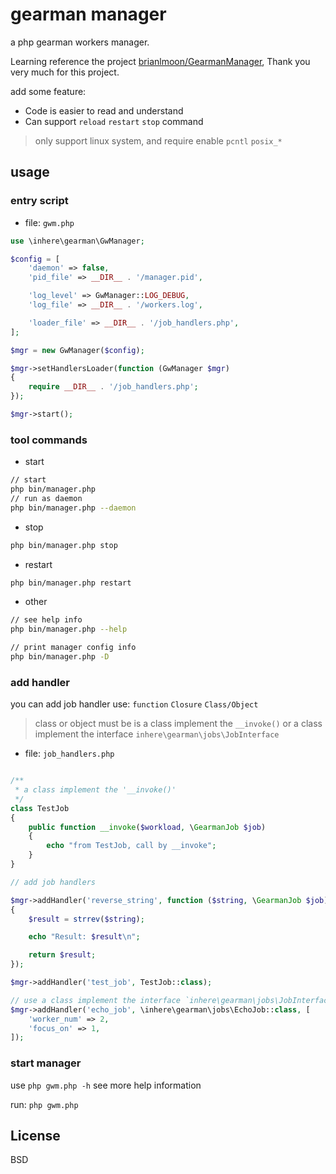 # gearman manager

a php gearman workers manager.

Learning reference the project [brianlmoon/GearmanManager](https://github.com/brianlmoon/GearmanManager), Thank you very much for this project.

add some feature:

- Code is easier to read and understand
- Can support `reload` `restart` `stop` command

> only support linux system, and require enable `pcntl` `posix_*` 

## usage 

### entry script

- file: `gwm.php`

```php
use \inhere\gearman\GwManager;

$config = [
    'daemon' => false,
    'pid_file' => __DIR__ . '/manager.pid',

    'log_level' => GwManager::LOG_DEBUG,
    'log_file' => __DIR__ . '/workers.log',

    'loader_file' => __DIR__ . '/job_handlers.php',
];

$mgr = new GwManager($config);

$mgr->setHandlersLoader(function (GwManager $mgr)
{
    require __DIR__ . '/job_handlers.php';
});

$mgr->start();
```

### tool commands

- start

```bash
// start
php bin/manager.php 
// run as daemon
php bin/manager.php --daemon 
```

- stop 

```bash 
php bin/manager.php stop
```

- restart

```bash
php bin/manager.php restart
```

- other

```bash
// see help info
php bin/manager.php --help

// print manager config info
php bin/manager.php -D
```

### add handler

you can add job handler use: `function` `Closure` `Class/Object`

> class or object must be is a class implement the `__invoke()` or a class implement the interface `inhere\gearman\jobs\JobInterface`

- file: `job_handlers.php`

```php

/**
 * a class implement the '__invoke()'
 */
class TestJob
{
    public function __invoke($workload, \GearmanJob $job)
    {
        echo "from TestJob, call by __invoke";
    }
}

// add job handlers

$mgr->addHandler('reverse_string', function ($string, \GearmanJob $job)
{
    $result = strrev($string);

    echo "Result: $result\n";

    return $result;
});

$mgr->addHandler('test_job', TestJob::class);

// use a class implement the interface `inhere\gearman\jobs\JobInterface`, add some option for the job.
$mgr->addHandler('echo_job', \inhere\gearman\jobs\EchoJob::class, [
    'worker_num' => 2,
    'focus_on' => 1,
]);
```

### start manager

use `php gwm.php -h` see more help information

run: `php gwm.php`

## License

BSD
